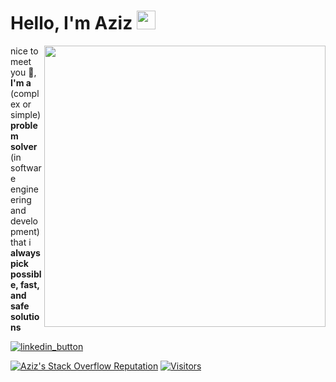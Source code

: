 [linkedin_button]: https://img.shields.io/badge/linkedin-%230077B5.svg?style=for-the-badge&logo=linkedin&logoColor=white
[linkendin_url]: https://www.linkedin.com/in/albasyir/ "Linked In"

[stackoverflow_button]: https://img.shields.io/badge/Stack_Overflow-FE7A16?style=for-the-badge&logo=stack-overflow&logoColor=white
[stackoverflow_url]: https://stackoverflow.com/users/8314878/abdul-aziz-al-basyir "Stackoverflow"

# Hello, I'm Aziz <img height='30' src="https://raw.githubusercontent.com/MartinHeinz/MartinHeinz/master/wave.gif">

<img width='450' align="right" src="https://github-readme-streak-stats.herokuapp.com?user=albasyir&theme=vue&hide_border=true"></img>

nice to meet you 🤝, **I'm a** (complex or simple) **problem solver** (in software engineering and development) that i **always pick possible, fast, and safe solutions**

[![linkedin_button]][linkendin_url]

[![Aziz's Stack Overflow Reputation](https://img.shields.io/stackexchange/stackoverflow/r/8314878?color=orange&label=reputation&logo=stackoverflow&style=for-the-badge)](https://stackoverflow.com/users/8314878 "Aziz's Stack Overflow Reputation")
[![Visitors](https://api.visitorbadge.io/api/visitors?path=albasyir%2Falbasyir&labelColor=%23697689&countColor=%23dce775)](https://visitorbadge.io/status?path=albasyir%2Falbasyir)



